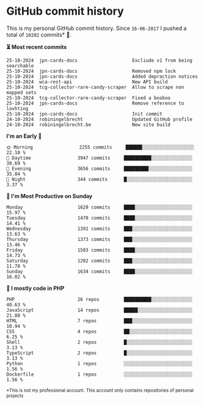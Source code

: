 # GitHub commit history
This is my personal GitHub commit history. Since <!--START_SECTION:first-commit-date-->`16-06-2017`<!--END_SECTION:first-commit-date--> I pushed a total of <!--START_SECTION:total-commit-count-->`10202`<!--END_SECTION:total-commit-count--> commits* 🎉.

<!--START_SECTION:most-recent-commits-->
**⏳ Most recent commits**
                                        
```text
25-10-2024  jpn-cards-docs                    Excliude v1 from being searchable
25-10-2024  jpn-cards-docs                    Removed npm lock
25-10-2024  jpn-cards-docs                    Added depraction notices
25-10-2024  wca-rest-api                      New API build
25-10-2024  tcg-collector-rare-candy-scraper  Allow to scrape non mapped sets
25-10-2024  tcg-collector-rare-candy-scraper  Fixed a booboo
25-10-2024  jpn-cards-docs                    Remove reference to lovhting
25-10-2024  jpn-cards-docs                    Init commit
24-10-2024  robiningelbrecht                  Updated GitHub profile
24-10-2024  robiningelbrecht.be               New site build
```
<!--END_SECTION:most-recent-commits-->  

<!--START_SECTION:commits-per-day-time-->
**I&#039;m an Early 🐤**

```text
🌞 Morning                 2255 commits     ██████░░░░░░░░░░░░░░░░░░░   22.10 %
🌆 Daytime                 3947 commits     ██████████░░░░░░░░░░░░░░░   38.69 %
🌃 Evening                 3656 commits     █████████░░░░░░░░░░░░░░░░   35.84 %
🌙 Night                   344 commits      █░░░░░░░░░░░░░░░░░░░░░░░░   3.37 %
```
<!--END_SECTION:commits-per-day-time-->  

<!--START_SECTION:commits-per-weekday-->
**📅 I&#039;m Most Productive on Sunday**

```text
Monday                    1629 commits     ████░░░░░░░░░░░░░░░░░░░░░   15.97 %
Tuesday                   1470 commits     ████░░░░░░░░░░░░░░░░░░░░░   14.41 %
Wednesday                 1391 commits     ███░░░░░░░░░░░░░░░░░░░░░░   13.63 %
Thursday                  1373 commits     ███░░░░░░░░░░░░░░░░░░░░░░   13.46 %
Friday                    1503 commits     ████░░░░░░░░░░░░░░░░░░░░░   14.73 %
Saturday                  1202 commits     ███░░░░░░░░░░░░░░░░░░░░░░   11.78 %
Sunday                    1634 commits     ████░░░░░░░░░░░░░░░░░░░░░   16.02 %
```
<!--END_SECTION:commits-per-weekday-->  

<!--START_SECTION:repos-per-language-->
**💬 I mostly code in PHP**

```text
PHP                       26 repos         ██████████░░░░░░░░░░░░░░░   40.63 %
JavaScript                14 repos         █████░░░░░░░░░░░░░░░░░░░░   21.88 %
HTML                      7 repos          ███░░░░░░░░░░░░░░░░░░░░░░   10.94 %
CSS                       4 repos          ██░░░░░░░░░░░░░░░░░░░░░░░   6.25 %
Shell                     2 repos          █░░░░░░░░░░░░░░░░░░░░░░░░   3.13 %
TypeScript                2 repos          █░░░░░░░░░░░░░░░░░░░░░░░░   3.13 %
Python                    1 repos          ░░░░░░░░░░░░░░░░░░░░░░░░░   1.56 %
Dockerfile                1 repos          ░░░░░░░░░░░░░░░░░░░░░░░░░   1.56 %
```
<!--END_SECTION:repos-per-language-->  

<sub>*This is not my professional account. This account only contains repositories of personal projects</sub>
